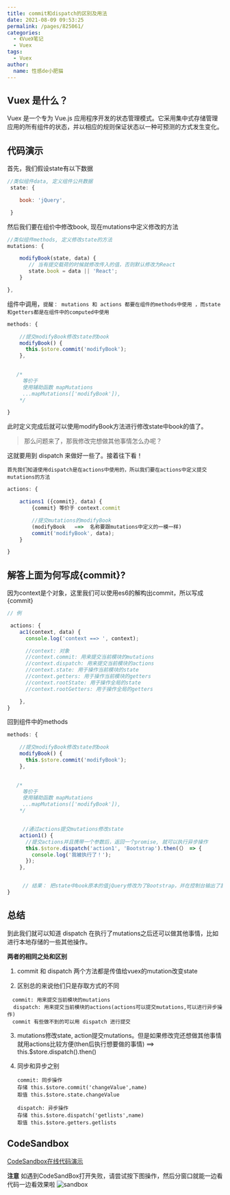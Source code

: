 ```yaml
---
title: commit和dispatch的区别及用法
date: 2021-08-09 09:53:25
permalink: /pages/825061/
categories:
  - 《Vue》笔记
  - Vuex
tags:
  - Vuex
author:
  name: 性感de小肥猫
---
```

## Vuex 是什么？
Vuex 是一个专为 Vue.js 应用程序开发的状态管理模式。它采用集中式存储管理应用的所有组件的状态，并以相应的规则保证状态以一种可预测的方式发生变化。

## 代码演示
首先，我们假设state有以下数据

```js
//类似组件data, 定义组件公共数据 
 state: {

    book: 'jQuery',

 }
```
然后我们要在组价中修改book, 现在mutations中定义修改的方法

```js
//类似组件methods, 定义修改state的方法
mutations: {

    modifyBook(state, data) {
       // 当有提交载荷的时候就修改传入的值，否则默认修改为React
       state.book = data || 'React'; 
    }

},
```
组件中调用，`提醒： mutations 和 actions 都要在组件的methods中使用 ，而state和getters都是在组件中的computed中使用`

```js
methods: {

    //提交modifyBook修改state的book
    modifyBook() {
      this.$store.commit('modifyBook');
    },

    
   /*
     等价于
     使用辅助函数 mapMutations
     ...mapMutations(['modifyBook']),
    */

}
```
此时定义完成后就可以使用modifyBook方法进行修改state中book的值了。


> 那么问题来了，那我修改完想做其他事情怎么办呢？

这就要用到 dispatch 来做好一些了。接着往下看！

`首先我们知道使用dispatch是在actions中使用的，所以我们要在actions中定义提交mutations的方法`

```js
actions: {

    actions1 ({commit}, data) {
        {commit} 等价于 context.commit

        //提交mutations的modifyBook
        (modifyBook   ==>  名称要跟mutations中定义的一模一样)
        commit('modifyBook', data);
    }

}
```
## 解答上面为何写成{commit}?
因为context是个对象，这里我们可以使用es6的解构出commit，所以写成{commit}
```js
// 例

 actions: {
    ac1(context, data) {
      console.log('context ==> ', context);

      //context: 对象
      //context.commit: 用来提交当前模块的mutations
      //context.dispatch: 用来提交当前模块的actions
      //context.state: 用于操作当前模块的state
      //context.getters: 用于操作当前模块的getters
      //context.rootState: 用于操作全局的state
      //context.rootGetters: 用于操作全局的getters

    },
}
```
回到组件中的methods

```js
methods: {

    //提交modifyBook修改state的book
    modifyBook() {
      this.$store.commit('modifyBook');
    },

    
   /*
     等价于
     使用辅助函数 mapMutations
     ...mapMutations(['modifyBook']),
    */


     //通过actions提交mutations修改state
    action1() {
      //提交actions并且携带一个参数后，返回一个promise, 就可以执行异步操作
      this.$store.dispatch('action1', 'Bootstrap').then(（） => {
        console.log('我被执行了！');
      });
    },


     // 结果： 把state中book原本的值jQuery修改为了Bootstrap，并在控制台输出了我被执行了！
}
```
## 总结
到此我们就可以知道 dispatch 在执行了mutations之后还可以做其他事情，比如进行本地存储的一些其他操作。

**两者的相同之处和区别**
1. commit 和 dispatch 两个方法都是传值给vuex的mutation改变state

2. 区别总的来说他们只是存取方式的不同
    
```
　commit: 用来提交当前模块的mutations 
  dispatch: 用来提交当前模块的actions(actions可以提交mutations,可以进行异步操作)  
　commit 有些做不到的可以用 dispatch 进行提交
```
3. mutations修改state, action提交mutations。但是如果修改完还想做其他事情就用actions比较方便(then后执行想要做的事情) ==> this.$store.dispatch().then()

4. 同步和异步之别
    ```
    commit: 同步操作
    存储 this.$store.commit('changeValue',name)
    取值 this.$store.state.changeValue

    dispatch: 异步操作
    存储 this.$store.dispatch('getlists',name)
    取值 this.$store.getters.getlists
    ```
## CodeSandbox
[ CodeSandbox在线代码演示](https://codesandbox.io/s/eager-rain-yvitg?file=/src/components/HelloWorld.vue)

**注意** 如遇到CodeSandBox打开失败，请尝试按下图操作，然后分窗口就能一边看代码一边看效果啦
![sandbox](https://cdn.jsdelivr.net/gh/zchaoGe/image-hosting@master/vuex/sandbox.png)